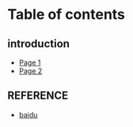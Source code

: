 # Table of contents

## introduction

* [Page 1](README.md)
* [Page 2](introduction/page-2.md)

## REFERENCE

* [baidu](https://www.baidu.com)
